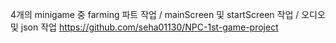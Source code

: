 4개의 minigame 중 farming 파트 작업 / mainScreen 및 startScreen 작업 / 오디오 및 json 작업
https://github.com/seha01130/NPC-1st-game-project
